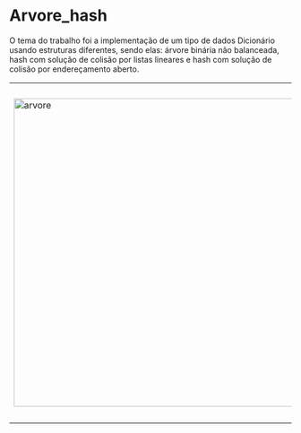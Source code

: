 # Arvore_hash
O tema do trabalho foi a implementação de um tipo de dados Dicionário usando estruturas diferentes, sendo elas: árvore binária não balanceada, hash com solução de colisão por listas lineares e hash com solução de colisão por endereçamento aberto.

<table>
  <tr>
    <td><img src="https://github.com/nojirilucas/Arvore_hash/assets/103136574/ac20c900-bb7f-434c-b6e9-16f8769c077c" alt="arvore" width="550"></td>
    <td><img src="https://github.com/nojirilucas/Arvore_hash/assets/103136574/0e16a712-5dcf-4d5b-83a0-e73cf6afb5db" alt="Captura de tela de 2023-07-21 15-53-54" width="600"></td>
  </tr>
</table>
